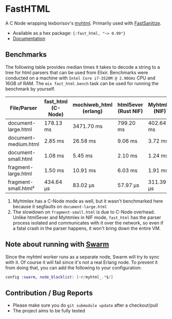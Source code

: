 # FastHTML

A C Node wrapping lexborisov's [myhtml](https://github.com/lexborisov/myhtml).
Primarily used with [FastSanitize](https://git.pleroma.social/pleroma/fast_sanitize).

* Available as a hex package: `{:fast_html, "~> 0.99"}`
* [Documentation](https://hexdocs.pm/fast_html/fast_html.html)

## Benchmarks

The following table provides median times it takes to decode a string to a tree for html parsers that can be used from Elixir. Benchmarks were conducted on a machine with `Intel Core i7-3520M @ 2.90GHz` CPU and 16GB of RAM. The `mix fast_html.bench` task can be used for running the benchmark by yourself.

| File/Parser          | fast_html (C-Node) | mochiweb_html (erlang) | html5ever (Rust NIF) | Myhtmlex (NIF)¹ |
|----------------------|--------------------|------------------------|----------------------|----------------|
| document-large.html  | 178.13 ms          | 3471.70 ms             | 799.20 ms            | 402.64 ms      |
| document-medium.html | 2.85 ms            | 26.58 ms               | 9.06 ms              | 3.72 ms        |
| document-small.html  | 1.08 ms            | 5.45 ms                | 2.10 ms              | 1.24 ms        |
| fragment-large.html  | 1.50 ms            | 10.91 ms               | 6.03 ms              | 1.91 ms        |
| fragment-small.html²  | 434.64 μs          | 83.02 μs               | 57.97 μs             | 311.39 μs      |

1. Myhtmlex has a C-Node mode as well, but it wasn't benchmarked here because it segfaults on `document-large.html`
2. The slowdown on `fragment-small.html` is due to C-Node overhead. Unlike html5ever and Myhtmlex in NIF mode, `fast_html` has the parser process isolated and communicates with it over the network, so even if a fatal crash in the parser happens, it won't bring down the entire VM.

## Note about running with [Swarm](https://github.com/bitwalker/swarm)

Since the myhtml worker runs as a separate node, Swarm will try to sync with it. Of course it will fail since it's not a real Erlang node. To prevent it from doing that, you can add the following to your configuration:

```elixir
config :swarm, node_blacklist: [~r/myhtml_.*$/]
```

## Contribution / Bug Reports

* Please make sure you do `git submodule update` after a checkout/pull
* The project aims to be fully tested
